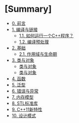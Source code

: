 # [Summary]
* [0. 前言](README.md) 
* [1. 编译与链接](1.编译与链接\0.目录.md) 
  * [1.1. 如何运行一个C++程序？](1.编译与链接\1.如何运行C++程序.md)
  * [1.2. 编译预处理](1.编译与链接\2.编译预处理.md)
* [2. 基础](2.基础\0.目录.md)
  * [2.1. 作用域与生命期](2.基础\1.作用域.md)
* [3. 类与对象](3.类与对象\0.目录.md)
  * [类与对象]()
  * [类与对象]()
* [4. 函数](4.函数\0.目录.md)
* [5. 泛型](5.泛型\0.目录.md)
* [6. 错误与异常](6.错误与异常\0.目录.md)
* [7. 内存模型](7.内存模型\0.目录.md)
* [8. STL标准库](8.STL标准库\0.目录.md)
* [9. C++11新特性](9.C++11特性\0.目录.md)
* [10. 设计模式](10.设计模式\0.目录.md)